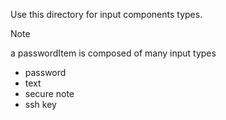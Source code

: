 Use this directory for input components types.

> [!NOTE]
> a passwordItem is composed of many input types


- password
- text
- secure note
- ssh key